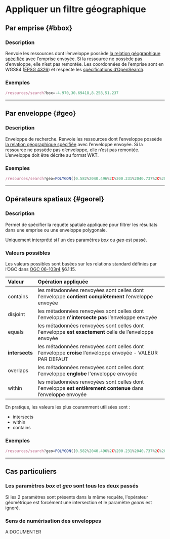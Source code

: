 # Appliquer un filtre géographique

## Par emprise {#bbox}

### Description

Renvoie les ressources dont l’enveloppe possède [la relation géographique spécifiée](#georel) avec l’emprise envoyée. Si la ressource ne possède pas d’enveloppe, elle n’est pas remontée. Les coordonnées de l’emprise sont en WGS84 \([EPSG 4326](https://epsg.io/4326)\) et respecte les [spécifications d’OpenSearch](http://www.opensearch.org/Specifications/OpenSearch/Extensions/Geo/1.0/Draft_2#The_.22box.22_parameter).

### Exemples

```js
/resources/search?box=-4.970,30.69418,8.258,51.237
```

---

## Par enveloppe {#geo}

### Description

Enveloppe de recherche. Renvoie les ressources dont l’enveloppe possède [la relation géographique spécifiée](#georel) avec l’enveloppe envoyée. Si la ressource ne possède pas d’enveloppe, elle n’est pas remontée. L’enveloppe doit être décrite au format WKT.

### Exemples

```js
/resources/search?geo=POLYGON((0.582%2040.496%2C%200.231%2040.737%2C%200.736%2042.869%2C%203.351%2042.386%2C%203.263%2041.814%2C%202.164%2041.265%2C%200.978%20%20%2040.957%2C%200.802%2040.781%2C%200.978%2040.649%2C%200.582%2040.496))
```

---

## Opérateurs spatiaux {#georel}

### Description

Permet de spécifier la requête spatiale appliquée pour filtrer les résultats dans une emprise ou une enveloppe polygonale.

Uniquement interprété si l'un des paramètres [_box_](#box) ou [_geo_](#geo) est passé.

### Valeurs possibles

Les valeurs possibles sont basées sur les relations standard définies par l’OGC dans  [OGC 06-103r4](http://portal.opengeospatial.org/files/?artifact_id=25355) §6.1.15.

| Valeur    | Opération appliquée |
| :-------- | :--- |
| contains  | les métadonnées renvoyées sont celles dont l'enveloppe **contient complètement** l’enveloppe envoyée |
| disjoint  | les métadonnées renvoyées sont celles dont l'enveloppe **n'intersecte pas** l’enveloppe envoyée |
| equals    | les métadonnées renvoyées sont celles dont l'enveloppe **est exactement** celle de l’enveloppe envoyée |
| **intersects** |  les métadonnées renvoyées sont celles dont l'enveloppe **croise** l’enveloppe envoyée - VALEUR PAR DEFAUT |
| overlaps  | les métadonnées renvoyées sont celles dont l'enveloppe **englobe** l'enveloppe envoyée |
| within    | les métadonnées renvoyées sont celles dont l'enveloppe **est entièrement contenue** dans l’enveloppe envoyée |


En pratique, les valeurs les plus couramment utilisées sont :

* intersects
* within
* contains

### Exemples

```js
/resources/search?geo=POLYGON((0.582%2040.496%2C%200.231%2040.737%2C%200.736%2042.869%2C%203.351%2042.386%2C%203.263%2041.814%2C%202.164%2041.265%2C%200.978%20%20%2040.957%2C%200.802%2040.781%2C%200.978%2040.649%2C%200.582%2040.496))&rel=within
```

---

## Cas particuliers

### Les paramètres _box_ et _geo_ sont tous les deux passés

Si les 2 paramètres sont présents dans la même requête, l'opérateur géométrique est forcément une intersection et le paramètre _georel_ est ignoré.

### Sens de numérisation des enveloppes

A DOCUMENTER

